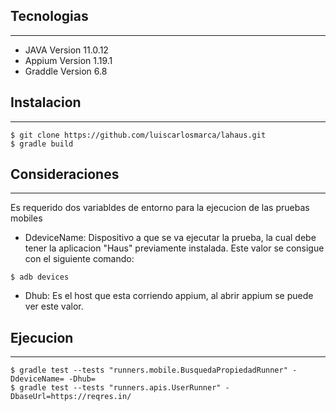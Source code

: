 
## Tecnologias
***

* JAVA Version 11.0.12 
* Appium Version 1.19.1
* Graddle Version 6.8

## Instalacion
***
```
$ git clone https://github.com/luiscarlosmarca/lahaus.git
$ gradle build
```

## Consideraciones
***


Es requerido dos variabldes de entorno para la ejecucion de las pruebas mobiles
- DdeviceName: Dispositivo a que se va ejecutar la prueba, la cual debe tener la aplicacion "Haus" previamente instalada. Este valor se consigue con el siguiente comando:
```
$ adb devices
```
- Dhub: Es el host que esta corriendo appium, al abrir appium se puede ver este valor.

## Ejecucion
***
```
$ gradle test --tests "runners.mobile.BusquedaPropiedadRunner" -DdeviceName= -Dhub=
$ gradle test --tests "runners.apis.UserRunner" -DbaseUrl=https://reqres.in/
